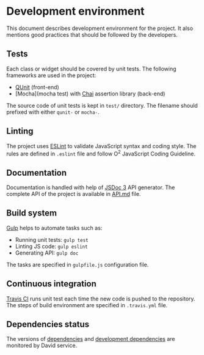 # Development environment
This document describes development environment for the project. It also mentions good practices that should be followed by the developers.

## Tests
Each class or widget should be covered by unit tests. The following frameworks are used in the project:

* [QUnit](http://qunitjs.com) (front-end)
* [Mocha](mocha test) with [Chai](http://chaijs.com) assertion library (back-end)

The source code of unit tests is kept in `test/` directory. The filename should prefixed with either `qunit-` or `mocha-`. 

## Linting
The project uses [ESLint](http://eslint.org) to validate JavaScript syntax and coding style. The rules are defined in `.eslint` file and follow O<sup>2</sup> JavaScript Coding Guideline.

## Documentation
Documentation is handled with help of [JSDoc 3](http://usejsdoc.org) API generator.
The complete API of the project is available in [API.md](API.md) file.

## Build system
[Gulp](http://gulpjs.com) helps to automate tasks such as:

* Running unit tests: `gulp test`
* Linting JS code: `gulp eslint`
* Generating API: `gulp doc`

The tasks are specified in `gulpfile.js` configuration file.

## Continuous integration
[Travis CI](https://travis-ci.org/AliceO2Group/ControlGui) runs unit test each time the new code is pushed to the repository. The steps of build environment are specified in `.travis.yml` file.

## Dependencies status
The versions of [dependencies](https://david-dm.org/AliceO2Group/ControlGui) and [development dependencies](https://david-dm.org/AliceO2Group/ControlGui?type=dev) are monitored by David service.